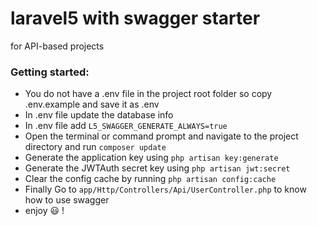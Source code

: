 # laravel5 with swagger starter
for API-based projects

### Getting started:
* You do not have a .env file in the project root folder so copy .env.example and save it as .env
* In .env file update the database info
* In .env file add `L5_SWAGGER_GENERATE_ALWAYS=true`
* Open the terminal or command prompt and navigate to the project directory and run `composer update`
* Generate the application key using `php artisan key:generate`
* Generate the JWTAuth secret key using `php artisan jwt:secret`
* Clear the config cache by running `php artisan config:cache`
* Finally Go to `app/Http/Controllers/Api/UserController.php` to know how to use swagger
* enjoy 😃 !
